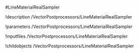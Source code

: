 <!-- MOOSE Object Documentation Stub: Remove this when content is added. -->
#LineMaterialRealSampler

!description /VectorPostprocessors/LineMaterialRealSampler

!parameters /VectorPostprocessors/LineMaterialRealSampler

!inputfiles /VectorPostprocessors/LineMaterialRealSampler

!childobjects /VectorPostprocessors/LineMaterialRealSampler
